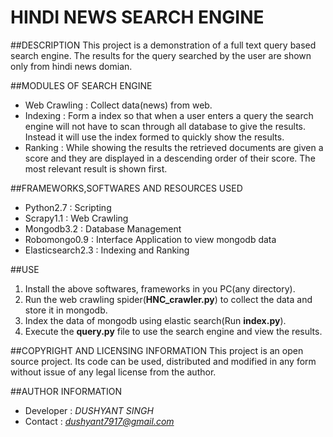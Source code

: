 # HINDI NEWS SEARCH ENGINE

##DESCRIPTION
This project is a demonstration of a full text query based search engine.
The results for the query searched by the user are shown only from hindi news domian.

##MODULES OF SEARCH ENGINE
* Web Crawling : Collect data(news) from web.
* Indexing : Form a index so that when a user enters a query the search engine will not have to scan through all database to give the results. Instead it will use the index formed to quickly show the results. 
* Ranking : While showing the results the retrieved documents are given a score and they are displayed in a descending order of their score. The most relevant result is shown first.

##FRAMEWORKS,SOFTWARES AND RESOURCES USED 
* Python2.7 : Scripting
* Scrapy1.1 : Web Crawling
* Mongodb3.2 : Database Management
* Robomongo0.9 : Interface Application to view mongodb data
* Elasticsearch2.3 : Indexing and Ranking

##USE
1. Install the above softwares, frameworks in you PC(any directory). 
2. Run the web crawling spider(**HNC_crawler.py**) to collect the data and store it in mongodb.
3. Index the data of mongodb using elastic search(Run **index.py**).
4. Execute the **query.py** file to use the search engine and view the results.

##COPYRIGHT AND LICENSING INFORMATION
This project is an open source project. Its code can be used, distributed and modified in any form without issue of any legal license from the author.

##AUTHOR INFORMATION
* Developer : *DUSHYANT SINGH*
* Contact : *dushyant7917@gmail.com*
